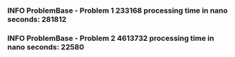 ### INFO  ProblemBase - Problem 1	233168     	 processing time in nano seconds: 281812
### INFO  ProblemBase - Problem 2	4613732    	 processing time in nano seconds: 22580
